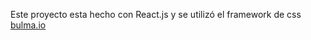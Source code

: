 Este proyecto esta hecho con React.js y se utilizó el framework de css <a href="https://bulma.io" target="_top">bulma.io</a> 
